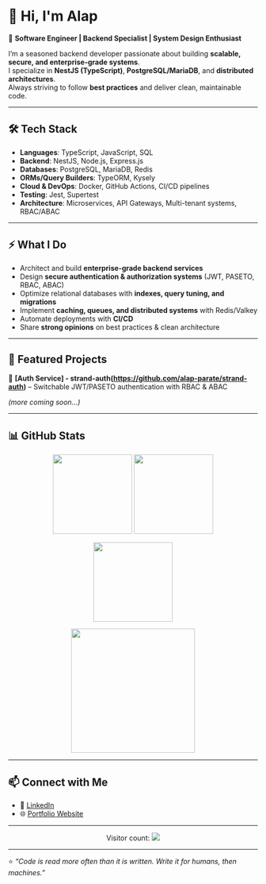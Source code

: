 # 👋 Hi, I'm Alap  

🚀 **Software Engineer | Backend Specialist | System Design Enthusiast**  

I’m a seasoned backend developer passionate about building **scalable, secure, and enterprise-grade systems**.  
I specialize in **NestJS (TypeScript)**, **PostgreSQL/MariaDB**, and **distributed architectures**.  
Always striving to follow **best practices** and deliver clean, maintainable code.  

---

## 🛠️ Tech Stack

- **Languages**: TypeScript, JavaScript, SQL  
- **Backend**: NestJS, Node.js, Express.js  
- **Databases**: PostgreSQL, MariaDB, Redis  
- **ORMs/Query Builders**: TypeORM, Kysely  
- **Cloud & DevOps**: Docker, GitHub Actions, CI/CD pipelines  
- **Testing**: Jest, Supertest  
- **Architecture**: Microservices, API Gateways, Multi-tenant systems, RBAC/ABAC  

---

## ⚡ What I Do
- Architect and build **enterprise-grade backend services**  
- Design **secure authentication & authorization systems** (JWT, PASETO, RBAC, ABAC)  
- Optimize relational databases with **indexes, query tuning, and migrations**  
- Implement **caching, queues, and distributed systems** with Redis/Valkey  
- Automate deployments with **CI/CD**  
- Share **strong opinions** on best practices & clean architecture  

---

## 📂 Featured Projects
🔹 **[Auth Service] - strand-auth(https://github.com/alap-parate/strand-auth)** – Switchable JWT/PASETO authentication with RBAC & ABAC  

*(more coming soon...)*  

---

## 📊 GitHub Stats  

<p align="center">
  <img src="https://github-readme-stats.vercel.app/api?username=alap-parate&show_icons=true&theme=tokyonight" height="160"/>
  <img src="https://github-readme-stats.vercel.app/api/top-langs/?username=alap-parate&layout=compact&theme=tokyonight" height="160"/>
</p>

<p align="center">
  <img src="https://github-readme-streak-stats.herokuapp.com/?user=alap-parate&theme=tokyonight" height="160"/>
</p>

<p align="center">
  <img src="https://github-readme-activity-graph.vercel.app/graph?username=alap-parate&theme=react-dark" height="250"/>
</p>

---

## 📫 Connect with Me
- 💼 [LinkedIn](https://www.linkedin.com/in/alapparate)  
- 🌐 [Portfolio Website](https://parate.tech)  

---

<p align="center"> 
  Visitor count:  
  <img src="https://profile-counter.glitch.me/alap-parate/count.svg" />
</p>

---

⭐️ _“Code is read more often than it is written. Write it for humans, then machines.”_  
